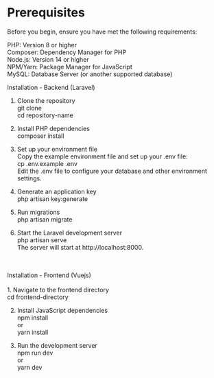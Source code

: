 # Prerequisites
Before you begin, ensure you have met the following requirements: <br />

PHP: Version 8 or higher <br />
Composer: Dependency Manager for PHP <br />
Node.js: Version 14 or higher <br />
NPM/Yarn: Package Manager for JavaScript <br />
MySQL: Database Server (or another supported database) <br />




Installation - Backend (Laravel) 
<br />
1. Clone the repository <br />
git clone <repository-url> <br />
cd repository-name <br />


2. Install PHP dependencies <br />
composer install <br />

3. Set up your environment file <br />
Copy the example environment file and set up your .env file: <br />
cp .env.example .env <br />
Edit the .env file to configure your database and other environment settings. <br />

4. Generate an application key <br />
php artisan key:generate <br />


5. Run migrations <br />
php artisan migrate <br />


6. Start the Laravel development server <br />
php artisan serve <br />
The server will start at http://localhost:8000. <br />


<br />
<br />
Installation - Frontend (Vuejs) <br />
<br />
1. Navigate to the frontend directory <br />
cd frontend-directory <br />


2. Install JavaScript dependencies <br />
npm install <br />
or <br />
yarn install <br />


3. Run the development server <br />
npm run dev <br />
or <br />
yarn dev <br />
